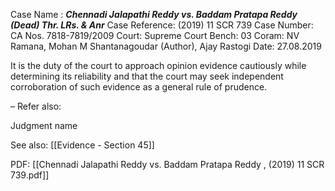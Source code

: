 Case Name : ***Chennadi Jalapathi Reddy vs. Baddam Pratapa Reddy (Dead) Thr. LRs. & Anr***
Case Reference: (2019) 11 SCR 739
Case Number: CA Nos. 7818-7819/2009
Court: Supreme Court
Bench: 03
Coram: NV Ramana, Mohan M Shantanagoudar (Author), Ajay Rastogi
Date: 27.08.2019

It is the duty of the court to approach opinion evidence cautiously while determining its reliability and that the court may seek independent corroboration of such evidence as a general rule of prudence.

–
Refer also:

Judgment name

See also:
[[Evidence - Section 45]]

PDF:
[[Chennadi Jalapathi Reddy vs. Baddam Pratapa Reddy , (2019) 11 SCR 739.pdf]]